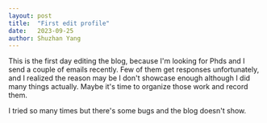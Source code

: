 ```yaml
---
layout: post
title:  "First edit profile"
date:   2023-09-25
author: Shuzhan Yang
---
```


This is the first day editing the blog, because I'm looking for Phds and I send a couple of emails recently. Few of them get responses unfortunately, and I realized the reason may be I don't showcase enough although I did many things actually. Maybe it's time to organize those work and record them.

I tried so many times but there's some bugs and the blog doesn't show.
